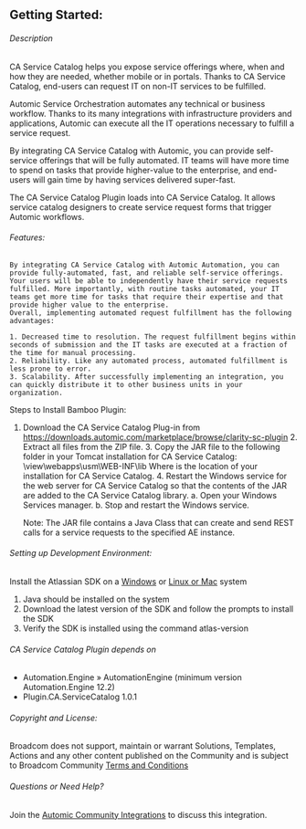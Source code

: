 ## Getting Started:


###### Description
	
CA Service Catalog helps you expose service offerings where, when and how they are needed, whether mobile or in portals. Thanks to CA Service Catalog, end-users can request IT on non-IT services to be fulfilled.

Automic Service Orchestration automates any technical or business workflow. Thanks to its many integrations with infrastructure providers and applications, Automic can execute all the IT operations necessary to fulfill a service request.

By integrating CA Service Catalog with Automic, you can provide self-service offerings that will be fully automated. IT teams will have more time to spend on tasks that provide higher-value to the enterprise, and end-users will gain time by having services delivered super-fast.

The CA Service Catalog Plugin loads into CA Service Catalog. It allows service catalog designers to create service request forms that trigger Automic workflows.

	
###### Features:

    By integrating CA Service Catalog with Automic Automation, you can provide fully-automated, fast, and reliable self-service offerings. 
	Your users will be able to independently have their service requests fulfilled. More importantly, with routine tasks automated, your IT teams get more time for tasks that require their expertise and that provide higher value to the enterprise.
	Overall, implementing automated request fulfillment has the following advantages:

	1. Decreased time to resolution. The request fulfillment begins within seconds of submission and the IT tasks are executed at a fraction of the time for manual processing.
	2. Reliability. Like any automated process, automated fulfillment is less prone to error.
	3. Scalability. After successfully implementing an integration, you can quickly distribute it to other business units in your organization.


Steps to Install Bamboo Plugin:
	
1. Download the CA Service Catalog Plug-in from https://downloads.automic.com/marketplace/browse/clarity-sc-plugin
	2. Extract all files from the ZIP file.
	3. Copy the JAR  file to the following folder in your Tomcat installation for CA Service Catalog:
		<CA Service Catalog>\view\webapps\usm\WEB-INF\lib
		Where <CA Service Catalog> is the location of your installation for CA Service Catalog.
	4. Restart the Windows service for the web server for CA Service Catalog so that the contents of the JAR are added to the CA Service Catalog library.
		a. Open your Windows Services manager.
		b. Stop and restart the Windows service.
		
	Note: The JAR file contains a Java Class that can create and send REST calls for a service requests to the specified AE instance.

###### Setting up Development Environment:
    
  Install the Atlassian SDK on a [Windows](https://developer.atlassian.com/server/framework/atlassian-sdk/install-the-atlassian-sdk-on-a-windows-system/) or [Linux or Mac](https://developer.atlassian.com/server/framework/atlassian-sdk/install-the-atlassian-sdk-on-a-linux-or-mac-system/) system
		
  1. Java should be installed on the system
  2. Download the latest version of the SDK and follow the prompts to install the SDK
  3. Verify the SDK is installed using the command atlas-version
	
		
###### CA Service Catalog Plugin depends on

- Automation.Engine » AutomationEngine (minimum version Automation.Engine 12.2)
- Plugin.CA.ServiceCatalog 1.0.1

###### Copyright and License: 

Broadcom does not support, maintain or warrant Solutions, Templates, Actions and any other content published on the Community and is subject to Broadcom Community [Terms and Conditions](https://community.broadcom.com/termsandconditions)

###### Questions or Need Help? 

Join the [Automic Community Integrations](https://community.broadcom.com/communities/community-home?CommunityKey=83e49dd4-b93e-464a-a343-2bb1e51c13ec) to discuss this integration.

